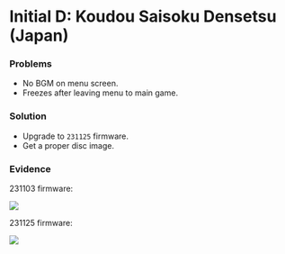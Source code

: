 # Initial D: Koudou Saisoku Densetsu (Japan)

### Problems

- No BGM on menu screen.
- Freezes after leaving menu to main game.

### Solution

- Upgrade to `231125` firmware.
- Get a proper disc image.

### Evidence

231103 firmware:

[![](https://img.youtube.com/vi/VCx9LTIXMPQ/0.jpg)](https://youtu.be/VCx9LTIXMPQ)

231125 firmware:

[![](https://img.youtube.com/vi/ArkBo2oRFrg/0.jpg)](https://youtu.be/ArkBo2oRFrg)
